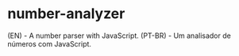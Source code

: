 # number-analyzer
(EN) - A number parser with JavaScript. (PT-BR) - Um analisador de números com JavaScript.
